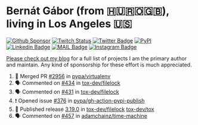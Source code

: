 # Bernát Gábor (from 🇭🇺🇷🇴🇬🇧), living in Los Angeles 🇺🇸

[![Github Sponsor](https://img.shields.io/static/v1?label=Sponsor&message=%E2%9D%A4&logo=GitHub&link=https://github.com/sponsors/gaborbernat&style=flat-square)](https://github.com/sponsors/gaborbernat)
[![Twitch Status](https://img.shields.io/twitch/status/gaborbernat?style=flat-square)](https://www.twitch.tv/gaborbernat)
[![Twitter Badge](https://img.shields.io/badge/-@gjbernat-1ca0f1?style=flat-square&labelColor=1ca0f1&logo=twitter&logoColor=white&link=https://twitter.com/gjbernat)](https://twitter.com/gjbernat)
[![PyPI](https://img.shields.io/badge/-gaborbernat-0073b7?style=flat-square&logo=Python&logoColor=white&link=https://pypi.org/user/gaborbernat/)](https://pypi.org/user/gaborbernat/)
[![Linkedin Badge](https://img.shields.io/badge/-gaborbernat-blue?style=flat-square&logo=Linkedin&logoColor=white&link=https://www.linkedin.com/in/gaborbernat/)](https://www.linkedin.com/in/gaborbernat/)
[![MAIL Badge](https://img.shields.io/badge/-gaborjbernat@gmail.com-c14438?style=flat-square&logo=Gmail&logoColor=white&link=mailto:gaborjbernat@gmail.com)](mailto:gaborjbernat@gmail.com)
[![Instagram Badge](https://img.shields.io/badge/-@gabor__bernat-845EC2?style=flat-square&labelColor=white&logo=Instagram&link=https://instagram.com/gabor_bernat/)](https://instagram.com/gabor_bernat)

[Please check out my blog](https://bernat.tech/about/) for a full list of projects I am the primary author and maintain.
Any kind of sponsorship for these effort is much appreciated.

<!--START_SECTION:activity-->

1. 🎉 Merged PR [#2956](https://github.com/pypa/virtualenv/pull/2956) in [pypa/virtualenv](https://github.com/pypa/virtualenv)
2. 🗣 Commented on [#434](https://github.com/tox-dev/filelock/pull/434#issuecomment-3186008378) in [tox-dev/filelock](https://github.com/tox-dev/filelock)
3. 🗣 Commented on [#431](https://github.com/tox-dev/filelock/issues/431#issuecomment-3184788288) in [tox-dev/filelock](https://github.com/tox-dev/filelock)
4. ❗ Opened issue [#376](https://github.com/pypa/gh-action-pypi-publish/issues/376) in [pypa/gh-action-pypi-publish](https://github.com/pypa/gh-action-pypi-publish)
5. 🚀 Published release [3.19.0](https://github.com/tox-dev/filelock/releases/tag/3.19.0) in [tox-dev/filelock](https://github.com/tox-dev/filelock)
   [tox-dev/tox](https://github.com/tox-dev/tox)
5. 🗣 Commented on [#457](https://github.com/adamchainz/time-machine/pull/457#issuecomment-2197730644) in
[adamchainz/time-machine](https://github.com/adamchainz/time-machine)
<!--END_SECTION:activity-->
